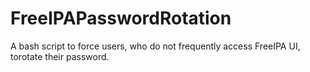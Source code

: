 # FreeIPAPasswordRotation
A bash script to force users, who do not frequently access FreeIPA UI, torotate their password.
